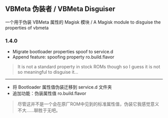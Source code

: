## VBMeta 伪装者 / VBMeta Disguiser
一个用于伪装 VBMeta 属性的 Magisk 模块 / A Magisk module to disguise the properties of vbmeta

### 1.4.0

- Migrate bootloader properties spoof to service.d
- Append feature: spoofing property ro.build.flavor
> It is not a standard property in stock ROMs though so I guess it is not so meaningful to disguise it...

---

- 将 Bootloader 属性值伪装迁移到 service.d 文件夹
- 追加功能：伪装属性值 ro.build.flavor
> 尽管这并不是一个会在原厂ROM中见到的标准属性值，伪装它我感觉意义不大……聊胜于无吧。